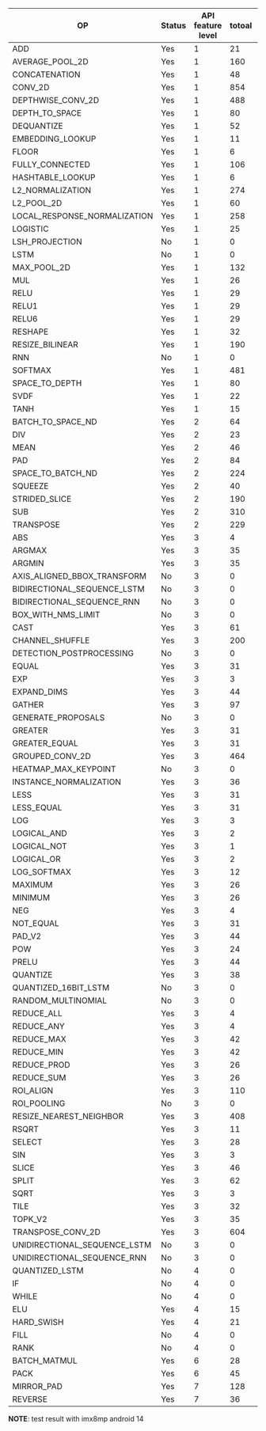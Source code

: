 
| OP                           | Status | API feature level | totoal | pass | fail | not support |
| -                            | -      | -                 | -      | -    | -    | -           |
| ADD                          | Yes    | 1                 | 21     | 16   | 0    | 5           |
| AVERAGE_POOL_2D              | Yes    | 1                 | 160    | 140  | 0    | 20          |
| CONCATENATION                | Yes    | 1                 | 48     | 38   | 0    | 10          |
| CONV_2D                      | Yes    | 1                 | 854    | 830  | 0    | 24          |
| DEPTHWISE_CONV_2D            | Yes    | 1                 | 488    | 206  | 0    | 282         |
| DEPTH_TO_SPACE               | Yes    | 1                 | 80     | 80   | 0    | 0           |
| DEQUANTIZE                   | Yes    | 1                 | 52     | 40   | 0    | 12          |
| EMBEDDING_LOOKUP             | Yes    | 1                 | 11     | 11   | 0    | 0           |
| FLOOR                        | Yes    | 1                 | 6      | 6    | 0    | 0           |
| FULLY_CONNECTED              | Yes    | 1                 | 106    | 92   | 0    | 14          |
| HASHTABLE_LOOKUP             | Yes    | 1                 | 6      | 6    | 0    | 0           |
| L2_NORMALIZATION             | Yes    | 1                 | 274    | 274  | 0    | 0           |
| L2_POOL_2D                   | Yes    | 1                 | 60     | 48   | 0    | 12          |
| LOCAL_RESPONSE_NORMALIZATION | Yes    | 1                 | 258    | 258  | 0    | 0           |
| LOGISTIC                     | Yes    | 1                 | 25     | 20   | 0    | 5           |
| LSH_PROJECTION               | No     | 1                 | 0      | 0    | 0    | 0           |
| LSTM                         | No     | 1                 | 0      | 0    | 0    | 0           |
| MAX_POOL_2D                  | Yes    | 1                 | 132    | 112  | 0    | 20          |
| MUL                          | Yes    | 1                 | 26     | 20   | 0    | 6           |
| RELU                         | Yes    | 1                 | 29     | 24   | 0    | 5           |
| RELU1                        | Yes    | 1                 | 29     | 24   | 0    | 5           |
| RELU6                        | Yes    | 1                 | 29     | 24   | 0    | 5           |
| RESHAPE                      | Yes    | 1                 | 32     | 13   | 0    | 19          |
| RESIZE_BILINEAR              | Yes    | 1                 | 190    | 174  | 0    | 16          |
| RNN                          | No     | 1                 | 0      | 0    | 0    | 0           |
| SOFTMAX                      | Yes    | 1                 | 481    | 476  | 0    | 5           |
| SPACE_TO_DEPTH               | Yes    | 1                 | 80     | 80   | 0    | 0           |
| SVDF                         | Yes    | 1                 | 22     | 0    | 0    | 22          |
| TANH                         | Yes    | 1                 | 15     | 10   | 0    | 5           |
| BATCH_TO_SPACE_ND            | Yes    | 2                 | 64     | 52   | 0    | 12          |
| DIV                          | Yes    | 2                 | 23     | 20   | 0    | 3           |
| MEAN                         | Yes    | 2                 | 46     | 24   | 0    | 22          |
| PAD                          | Yes    | 2                 | 84     | 36   | 0    | 48          |
| SPACE_TO_BATCH_ND            | Yes    | 2                 | 224    | 112  | 0    | 112         |
| SQUEEZE                      | Yes    | 2                 | 40     | 40   | 0    | 0           |
| STRIDED_SLICE                | Yes    | 2                 | 190    | 80   | 0    | 110         |
| SUB                          | Yes    | 2                 | 310    | 305  | 0    | 5           |
| TRANSPOSE                    | Yes    | 2                 | 229    | 86   | 0    | 143         |
| ABS                          | Yes    | 3                 | 4      | 4    | 0    | 0           |
| ARGMAX                       | Yes    | 3                 | 35     | 35   | 0    | 0           |
| ARGMIN                       | Yes    | 3                 | 35     | 35   | 0    | 0           |
| AXIS_ALIGNED_BBOX_TRANSFORM  | No     | 3                 | 0      | 0    | 0    | 0           |
| BIDIRECTIONAL_SEQUENCE_LSTM  | No     | 3                 | 0      | 0    | 0    | 0           |
| BIDIRECTIONAL_SEQUENCE_RNN   | No     | 3                 | 0      | 0    | 0    | 0           |
| BOX_WITH_NMS_LIMIT           | No     | 3                 | 0      | 0    | 0    | 0           |
| CAST                         | Yes    | 3                 | 61     | 60   | 0    | 1           |
| CHANNEL_SHUFFLE              | Yes    | 3                 | 200    | 200  | 0    | 0           |
| DETECTION_POSTPROCESSING     | No     | 3                 | 0      | 0    | 0    | 0           |
| EQUAL                        | Yes    | 3                 | 31     | 31   | 0    | 0           |
| EXP                          | Yes    | 3                 | 3      | 3    | 0    | 0           |
| EXPAND_DIMS                  | Yes    | 3                 | 44     | 44   | 0    | 0           |
| GATHER                       | Yes    | 3                 | 97     | 97   | 0    | 0           |
| GENERATE_PROPOSALS           | No     | 3                 | 0      | 0    | 0    | 0           |
| GREATER                      | Yes    | 3                 | 31     | 31   | 0    | 0           |
| GREATER_EQUAL                | Yes    | 3                 | 31     | 31   | 0    | 0           |
| GROUPED_CONV_2D              | Yes    | 3                 | 464    | 464  | 0    | 0           |
| HEATMAP_MAX_KEYPOINT         | No     | 3                 | 0      | 0    | 0    | 0           |
| INSTANCE_NORMALIZATION       | Yes    | 3                 | 36     | 36   | 0    | 0           |
| LESS                         | Yes    | 3                 | 31     | 31   | 0    | 0           |
| LESS_EQUAL                   | Yes    | 3                 | 31     | 31   | 0    | 0           |
| LOG                          | Yes    | 3                 | 3      | 3    | 0    | 0           |
| LOGICAL_AND                  | Yes    | 3                 | 2      | 2    | 0    | 0           |
| LOGICAL_NOT                  | Yes    | 3                 | 1      | 1    | 0    | 0           |
| LOGICAL_OR                   | Yes    | 3                 | 2      | 2    | 0    | 0           |
| LOG_SOFTMAX                  | Yes    | 3                 | 12     | 12   | 0    | 0           |
| MAXIMUM                      | Yes    | 3                 | 26     | 26   | 0    | 0           |
| MINIMUM                      | Yes    | 3                 | 26     | 26   | 0    | 0           |
| NEG                          | Yes    | 3                 | 4      | 3    | 0    | 1           |
| NOT_EQUAL                    | Yes    | 3                 | 31     | 31   | 0    | 0           |
| PAD_V2                       | Yes    | 3                 | 44     | 16   | 0    | 28          |
| POW                          | Yes    | 3                 | 24     | 24   | 0    | 0           |
| PRELU                        | Yes    | 3                 | 44     | 22   | 0    | 22          |
| QUANTIZE                     | Yes    | 3                 | 38     | 32   | 0    | 6           |
| QUANTIZED_16BIT_LSTM         | No     | 3                 | 0      | 0    | 0    | 0           |
| RANDOM_MULTINOMIAL           | No     | 3                 | 0      | 0    | 0    | 0           |
| REDUCE_ALL                   | Yes    | 3                 | 4      | 2    | 0    | 2           |
| REDUCE_ANY                   | Yes    | 3                 | 4      | 2    | 0    | 2           |
| REDUCE_MAX                   | Yes    | 3                 | 42     | 30   | 0    | 12          |
| REDUCE_MIN                   | Yes    | 3                 | 42     | 30   | 0    | 12          |
| REDUCE_PROD                  | Yes    | 3                 | 26     | 18   | 0    | 8           |
| REDUCE_SUM                   | Yes    | 3                 | 26     | 18   | 0    | 8           |
| ROI_ALIGN                    | Yes    | 3                 | 110    | 100  | 0    | 10          |
| ROI_POOLING                  | No     | 3                 | 0      | 0    | 0    | 0           |
| RESIZE_NEAREST_NEIGHBOR      | Yes    | 3                 | 408    | 328  | 0    | 80          |`
| RSQRT                        | Yes    | 3                 | 11     | 11   | 0    | 0           |
| SELECT                       | Yes    | 3                 | 28     | 28   | 0    | 0           |
| SIN                          | Yes    | 3                 | 3      | 3    | 0    | 0           |
| SLICE                        | Yes    | 3                 | 46     | 0    | 0    | 46          |
| SPLIT                        | Yes    | 3                 | 62     | 62   | 0    | 0           |
| SQRT                         | Yes    | 3                 | 3      | 3    | 0    | 0           |
| TILE                         | Yes    | 3                 | 32     | 0    | 0    | 32          |
| TOPK_V2                      | Yes    | 3                 | 35     | 32   | 0    | 3           |
| TRANSPOSE_CONV_2D            | Yes    | 3                 | 604    | 192  | 0    | 412         |
| UNIDIRECTIONAL_SEQUENCE_LSTM | No     | 3                 | 0      | 0    | 0    | 0           |
| UNIDIRECTIONAL_SEQUENCE_RNN  | No     | 3                 | 0      | 0    | 0    | 0           |
| QUANTIZED_LSTM               | No     | 4                 | 0      | 0    | 0    | 0           |
| IF                           | No     | 4                 | 0      | 0    | 0    | 0           |
| WHILE                        | No     | 4                 | 0      | 0    | 0    | 0           |
| ELU                          | Yes    | 4                 | 15     | 12   | 0    | 3           |
| HARD_SWISH                   | Yes    | 4                 | 21     | 21   | 0    | 0           |
| FILL                         | No     | 4                 | 0      | 0    | 0    | 0           |
| RANK                         | No     | 4                 | 0      | 0    | 0    | 0           |
| BATCH_MATMUL                 | Yes    | 6                 | 28     | 28   | 0    | 0           |
| PACK                         | Yes    | 6                 | 45     | 45   | 0    | 0           |
| MIRROR_PAD                   | Yes    | 7                 | 128    | 54   | 0    | 74          |
| REVERSE                      | Yes    | 7                 | 36     | 36   | 0    | 0           |

**NOTE**: test result with imx8mp android 14